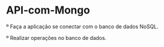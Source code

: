 # API-com-Mongo

º Faça a aplicação se conectar com o banco de dados NoSQL.

º Realizar operações no banco de dados.
